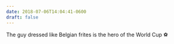 ```yaml
---
date: 2018-07-06T14:04:41-0600
draft: false
---
```




The guy dressed like Belgian frites is the hero of the World Cup ⚽️



